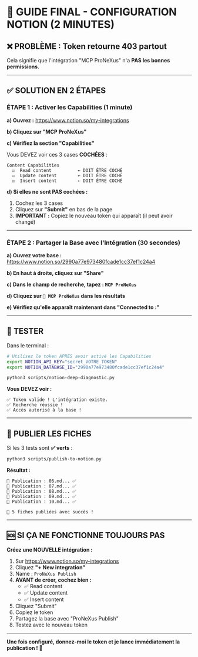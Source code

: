 # 🎯 GUIDE FINAL - CONFIGURATION NOTION (2 MINUTES)

## ❌ PROBLÈME : Token retourne 403 partout

Cela signifie que l'intégration "MCP ProNeXus" n'a **PAS les bonnes permissions**.

---

## ✅ SOLUTION EN 2 ÉTAPES

### ÉTAPE 1 : Activer les Capabilities (1 minute)

**a) Ouvrez :** https://www.notion.so/my-integrations

**b) Cliquez sur "MCP ProNeXus"**

**c) Vérifiez la section "Capabilities"**

Vous DEVEZ voir ces 3 cases **COCHÉES** :

```
Content Capabilities
  ☑️  Read content          ← DOIT ÊTRE COCHÉ
  ☑️  Update content        ← DOIT ÊTRE COCHÉ
  ☑️  Insert content        ← DOIT ÊTRE COCHÉ
```

**d) Si elles ne sont PAS cochées :**
1. Cochez les 3 cases
2. Cliquez sur **"Submit"** en bas de la page
3. **IMPORTANT :** Copiez le nouveau token qui apparaît (il peut avoir changé)

---

### ÉTAPE 2 : Partager la Base avec l'Intégration (30 secondes)

**a) Ouvrez votre base :**
https://www.notion.so/2990a77e973480fcade1cc37ef1c24a4

**b) En haut à droite, cliquez sur "Share"**

**c) Dans le champ de recherche, tapez : `MCP ProNeXus`**

**d) Cliquez sur `🤖 MCP ProNeXus` dans les résultats**

**e) Vérifiez qu'elle apparaît maintenant dans "Connected to :"**

---

## 🧪 TESTER

Dans le terminal :

```bash
# Utilisez le token APRÈS avoir activé les Capabilities
export NOTION_API_KEY="secret_VOTRE_TOKEN"
export NOTION_DATABASE_ID="2990a77e973480fcade1cc37ef1c24a4"

python3 scripts/notion-deep-diagnostic.py
```

**Vous DEVEZ voir :**
```
✅ Token valide ! L'intégration existe.
✅ Recherche réussie !
✅ Accès autorisé à la base !
```

---

## 🚀 PUBLIER LES FICHES

Si les 3 tests sont **✅ verts** :

```bash
python3 scripts/publish-to-notion.py
```

**Résultat :**
```
📝 Publication : 06.md... ✅
📝 Publication : 07.md... ✅
📝 Publication : 08.md... ✅
📝 Publication : 09.md... ✅
📝 Publication : 10.md... ✅

🎉 5 fiches publiées avec succès !
```

---

## 🆘 SI ÇA NE FONCTIONNE TOUJOURS PAS

**Créez une NOUVELLE intégration :**

1. Sur https://www.notion.so/my-integrations
2. Cliquez **"+ New integration"**
3. Name : `ProNeXus Publish`
4. **AVANT de créer, cochez bien :**
   - ✅ Read content
   - ✅ Update content
   - ✅ Insert content
5. Cliquez "Submit"
6. Copiez le token
7. Partagez la base avec "ProNeXus Publish"
8. Testez avec le nouveau token

---

**Une fois configuré, donnez-moi le token et je lance immédiatement la publication ! 🚀**
